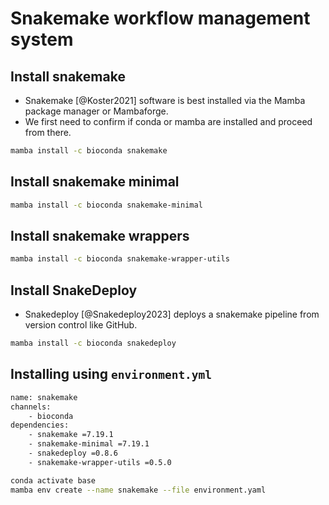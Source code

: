 # Snakemake workflow management system

## Install snakemake
- Snakemake [@Koster2021] software is best installed via the Mamba package manager or Mambaforge. 
- We first need to confirm if conda or mamba are installed and proceed from there.

```bash
mamba install -c bioconda snakemake
```

## Install snakemake minimal
```bash
mamba install -c bioconda snakemake-minimal
```

## Install snakemake wrappers
```bash
mamba install -c bioconda snakemake-wrapper-utils
```

## Install SnakeDeploy
- Snakedeploy [@Snakedeploy2023] deploys a snakemake pipeline from version control like GitHub.

```bash
mamba install -c bioconda snakedeploy
```

## Installing using `environment.yml`
```bash
name: snakemake
channels:
    - bioconda
dependencies:
    - snakemake =7.19.1
    - snakemake-minimal =7.19.1
    - snakedeploy =0.8.6
    - snakemake-wrapper-utils =0.5.0
```

```bash
conda activate base
mamba env create --name snakemake --file environment.yaml
```
